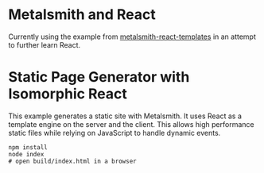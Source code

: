 # Metalsmith and React

Currently using the example from [metalsmith-react-templates](https://github.com/yeojz/metalsmith-react-templates) in an attempt to further learn React.

# Static Page Generator with Isomorphic React

This example generates a static site with Metalsmith. It uses React as a template engine on the server and the client. This allows high performance static files while relying on JavaScript to handle dynamic events.

```
npm install
node index
# open build/index.html in a browser
```

